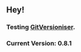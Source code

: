 ## Hey!

### Testing [GitVersioniser](https://github.com/Luzkan/GHActionsRepo).

### Current Version: **0.8.1**
